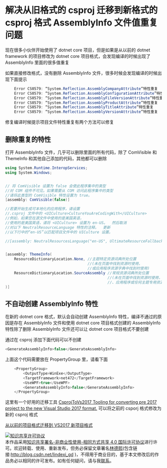
# 解决从旧格式的 csproj 迁移到新格式的 csproj 格式 AssemblyInfo 文件值重复问题

现在很多小伙伴开始使用了 dotnet core 项目，但是如果是从以前的 dotnet framework 的项目修改为 dotnet core 项目格式，会发现编译的时候出现了 AssemblyInfo 里面的很多值重复

<!--more-->



<!-- 标签：VisualStudio -->

如果直接修改格式，没有删除 AssemblyInfo 文件，很多时候会发现编译的时候出现下面提示

```csharp
    Error CS0579: “System.Reflection.AssemblyCompanyAttribute”特性重复 
    Error CS0579: “System.Reflection.AssemblyConfigurationAttribute”特性重复 
    Error CS0579: “System.Reflection.AssemblyFileVersionAttribute”特性重复 
    Error CS0579: “System.Reflection.AssemblyProductAttribute”特性重复 
    Error CS0579: “System.Reflection.AssemblyTitleAttribute”特性重复 
    Error CS0579: “System.Reflection.AssemblyVersionAttribute”特性重复 
```

修复编译时候提示项目文件特性重复有两个方法可以修复

## 删除重复的特性

打开 AssemblyInfo 文件，几乎可以删除里面的所有代码，除了 ComVisible 和 ThemeInfo 和其他自己添加的代码，其他都可以删除

```csharp
using System.Runtime.InteropServices;
using System.Windows;


// 将 ComVisible 设置为 false 会使此程序集中的类型
//对 COM 组件不可见。如果需要从 COM 访问此程序集中的类型
//请将此类型的 ComVisible 特性设置为 true。
[assembly: ComVisible(false)]

//若要开始生成可本地化的应用程序，请设置
//.csproj 文件中的 <UICulture>CultureYouAreCodingWith</UICulture>
//例如，如果您在源文件中使用的是美国英语，
//使用的是美国英语，请将 <UICulture> 设置为 en-US。  然后取消
//对以下 NeutralResourceLanguage 特性的注释。  更新
//以下行中的“en-US”以匹配项目文件中的 UICulture 设置。

//[assembly: NeutralResourcesLanguage("en-US", UltimateResourceFallbackLocation.Satellite)]


[assembly: ThemeInfo(
    ResourceDictionaryLocation.None, //主题特定资源词典所处位置
                                     //(未在页面中找到资源时使用，
                                     //或应用程序资源字典中找到时使用)
    ResourceDictionaryLocation.SourceAssembly //常规资源词典所处位置
                                              //(未在页面中找到资源时使用，
                                              //、应用程序或任何主题专用资源字典中找到时使用)
)]

```

## 不自动创建 AssemblyInfo 特性

在新的 dotnet core 格式，默认会自动创建 AssemblyInfo 特性，编译不通过的原因是存在 AssemblyInfo 文件和使用 dotnet core 项目格式创建的 AssemblyInfo 特性除了删除 AssemblyInfo 文件还可以让 dotnet core 项目格式不要创建

通过在 csproj 添加下面代码可以不创建

```csharp
<GenerateAssemblyInfo>false</GenerateAssemblyInfo>
```

上面这个代码需要放在 PropertyGroup 里，请看下面

```csharp
    <PropertyGroup>
        <OutputType>WinExe</OutputType>
        <TargetFramework>net472</TargetFramework>
        <UseWPF>true</UseWPF>
        <GenerateAssemblyInfo>false</GenerateAssemblyInfo>
    </PropertyGroup>
```

这里有一个好用的迁移工具 [CsprojToVs2017 Tooling for converting pre 2017 project to the new Visual Studio 2017 format.](https://github.com/hvanbakel/CsprojToVs2017 ) 可以将之前的 csporj 格式修改为新的 csproj 格式

[从以前的项目格式迁移到 VS2017 新项目格式](https://lindexi.gitee.io/post/%E4%BB%8E%E4%BB%A5%E5%89%8D%E7%9A%84%E9%A1%B9%E7%9B%AE%E6%A0%BC%E5%BC%8F%E8%BF%81%E7%A7%BB%E5%88%B0-VS2017-%E6%96%B0%E9%A1%B9%E7%9B%AE%E6%A0%BC%E5%BC%8F.html )





<a rel="license" href="http://creativecommons.org/licenses/by-nc-sa/4.0/"><img alt="知识共享许可协议" style="border-width:0" src="https://licensebuttons.net/l/by-nc-sa/4.0/88x31.png" /></a><br />本作品采用<a rel="license" href="http://creativecommons.org/licenses/by-nc-sa/4.0/">知识共享署名-非商业性使用-相同方式共享 4.0 国际许可协议</a>进行许可。欢迎转载、使用、重新发布，但务必保留文章署名[林德熙](http://blog.csdn.net/lindexi_gd)(包含链接:http://blog.csdn.net/lindexi_gd )，不得用于商业目的，基于本文修改后的作品务必以相同的许可发布。如有任何疑问，请与我[联系](mailto:lindexi_gd@163.com)。